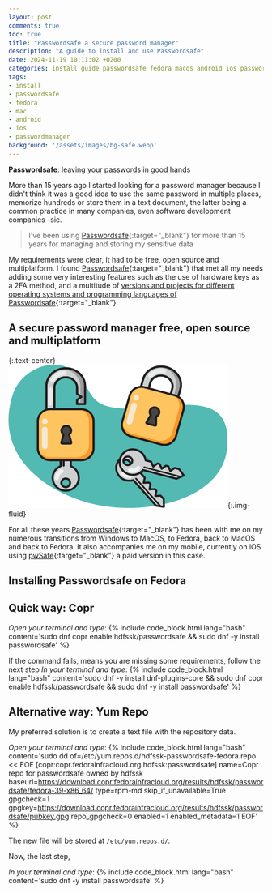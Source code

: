 ```yaml
---
layout: post
comments: true
toc: true
title: "Passwordsafe a secure password manager"
description: "A guide to install and use Passwordsafe"
date: 2024-11-19 10:11:02 +0200
categories: install guide passwordsafe fedora macos android ios passwordmanager
tags:
- install
- passwordsafe
- fedora
- mac
- android
- ios
- passwordmanager
background: '/assets/images/bg-safe.webp'
---
```


**Passwordsafe**: leaving your passwords in good hands

More than 15 years ago I started looking for a password manager because I didn't think it was a good idea to use the same password in multiple places, memorize hundreds or store them in a text document, the latter being a common practice in many companies, even software development companies -sic.

> I've been using [Passwordsafe](https://pwsafe.org/){:target="_blank"} for more than 15 years for managing and storing my sensitive data

My requirements were clear, it had to be free, open source and multiplatform. I found [Passwordsafe](https://pwsafe.org/){:target="_blank"} that met all my needs adding some very interesting features such as the use of hardware keys as a 2FA method, and a multitude of [versions and projects for different operating systems and programming languages ​​of Passwordsafe](https://pwsafe.org/relatedprojects.shtml){:target="_blank"}.

## A secure password manager free, open source and multiplatform

{:.text-center}
![Passwordsafe](/assets/images/2024-11-19-passwordsafe-a-secure-password-manager-free-open-source-and-multiplatform.webp){:.img-fluid}

For all these years [Passwordsafe](https://pwsafe.org/){:target="_blank"} has been with me on my numerous transitions from Windows to MacOS, to Fedora, back to MacOS and back to Fedora. It also accompanies me on my mobile, currently on iOS using [pwSafe](https://pwsafe.app/ios/){:target="_blank"} a paid version in this case.

## Installing Passwordsafe on Fedora

## Quick way: Copr

*Open your terminal and type*:
{% include code_block.html lang="bash" content='sudo dnf copr enable hdfssk/passwordsafe && sudo dnf -y install passwordsafe' %}

If the command fails, means you are missing some requirements, follow the next step
*In your terminal and type*:
{% include code_block.html lang="bash" content='sudo dnf -y install dnf-plugins-core && sudo dnf copr enable hdfssk/passwordsafe && sudo dnf -y install passwordsafe' %}

## Alternative way: Yum Repo

My preferred solution is to create a text file with the repository data.

*Open your terminal and type*:
{% include code_block.html lang="bash" content='sudo dd of=/etc/yum.repos.d/hdfssk-passwordsafe-fedora.repo << EOF
[copr:copr.fedorainfracloud.org:hdfssk:passwordsafe]
name=Copr repo for passwordsafe owned by hdfssk
baseurl=https://download.copr.fedorainfracloud.org/results/hdfssk/passwordsafe/fedora-39-x86_64/
type=rpm-md
skip_if_unavailable=True
gpgcheck=1
gpgkey=https://download.copr.fedorainfracloud.org/results/hdfssk/passwordsafe/pubkey.gpg
repo_gpgcheck=0
enabled=1
enabled_metadata=1
EOF' %}

The new file will be stored at `/etc/yum.repos.d/`.

Now, the last step,

*In your terminal and type*:
{% include code_block.html lang="bash" content='sudo dnf -y install passwordsafe' %}
